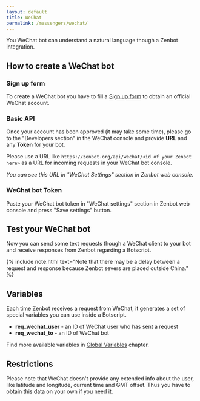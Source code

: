 ```yaml
---
layout: default
title: WeChat
permalink: /messengers/wechat/
---
```


You WeChat bot can understand a natural language though a Zenbot integration.

## How to create a WeChat bot

### Sign up form
To create a WeChat bot you have to fill a [Sign up form](https://mp.weixin.qq.com/cgi-bin/readtemplate?t=register/step1_tmpl) to obtain an official WeChat account.

### Basic API
Once your account has been approved (it may take some time), please go to the "Developers section" in the WeChat console and provide **URL** and any **Token** for your bot.

Please use a URL like `https://zenbot.org/api/wechat/<id of your Zenbot here>` as a URL for incoming requests in your WeChat bot console.

_You can see this URL in "WeChat Settings" section in Zenbot web console._

### WeChat bot Token
Paste your WeChat bot token in "WeChat settings" section in Zenbot web console and press "Save settings" button.

## Test your WeChat bot
Now you can send some text requests though a WeChat client to your bot and receive responses from Zenbot regarding a Botscript.

{% include note.html text="Note that there may be a delay between a request and response because Zenbot severs are placed outside China." %}

## Variables
Each time Zenbot receives a request from WeChat, it generates a set of special variables you can use inside a Botscript.

- **req_wechat_user** - an ID of WeChat user who has sent a request
- **req_wechat_to** - an ID of WeChat bot

Find more available variables in [Global Variables](/vars/variables/) chapter.

## Restrictions
Please note that WeChat doesn\'t provide any extended info about the user, like latitude and longitude, current time and GMT offset.
Thus you have to obtain this data on your own if you need it.